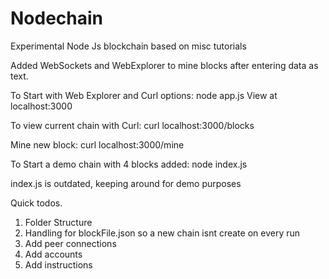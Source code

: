 # Nodechain

Experimental Node Js blockchain based on misc tutorials

Added WebSockets and WebExplorer to mine blocks after entering data as text.

To Start with Web Explorer and Curl options: node app.js
View at localhost:3000

To view current chain with Curl:
curl localhost:3000/blocks

Mine new block:
curl localhost:3000/mine

To Start a demo chain with 4 blocks added: node index.js

index.js is outdated, keeping around for demo purposes

Quick todos.

1. Folder Structure
2. Handling for blockFile.json so a new chain isnt create on every run
3. Add peer connections
4. Add accounts
5. Add instructions
